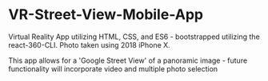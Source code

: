# VR-Street-View-Mobile-App
Virtual Reality App utilizing HTML, CSS, and ES6 - bootstrapped utilizing the react-360-CLI. Photo taken using 2018 iPhone X.

This app allows for a 'Google Street View' of a panoramic image - future functionality will incorporate video and multiple photo selection 
